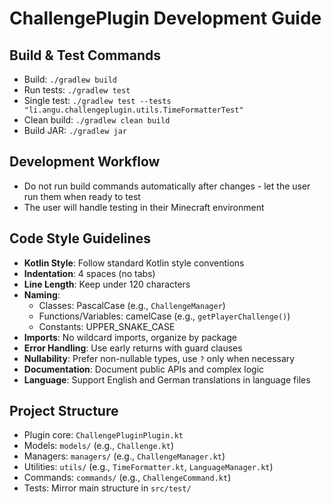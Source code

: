 # ChallengePlugin Development Guide

## Build & Test Commands
- Build: `./gradlew build`
- Run tests: `./gradlew test`
- Single test: `./gradlew test --tests "li.angu.challengeplugin.utils.TimeFormatterTest"`
- Clean build: `./gradlew clean build`
- Build JAR: `./gradlew jar`

## Development Workflow
- Do not run build commands automatically after changes - let the user run them when ready to test
- The user will handle testing in their Minecraft environment

## Code Style Guidelines
- **Kotlin Style**: Follow standard Kotlin style conventions
- **Indentation**: 4 spaces (no tabs)
- **Line Length**: Keep under 120 characters
- **Naming**:
  - Classes: PascalCase (e.g., `ChallengeManager`)
  - Functions/Variables: camelCase (e.g., `getPlayerChallenge()`)
  - Constants: UPPER_SNAKE_CASE
- **Imports**: No wildcard imports, organize by package
- **Error Handling**: Use early returns with guard clauses
- **Nullability**: Prefer non-nullable types, use `?` only when necessary
- **Documentation**: Document public APIs and complex logic
- **Language**: Support English and German translations in language files

## Project Structure
- Plugin core: `ChallengePluginPlugin.kt`
- Models: `models/` (e.g., `Challenge.kt`)
- Managers: `managers/` (e.g., `ChallengeManager.kt`)
- Utilities: `utils/` (e.g., `TimeFormatter.kt`, `LanguageManager.kt`)
- Commands: `commands/` (e.g., `ChallengeCommand.kt`)
- Tests: Mirror main structure in `src/test/`